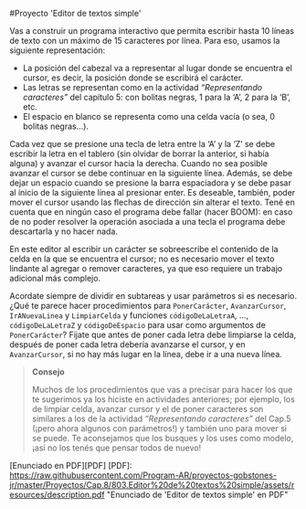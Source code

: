 #Proyecto 'Editor de textos simple'

Vas a construir un programa interactivo que permita escribir hasta 10 líneas de texto con un máximo de 15 caracteres por línea. Para eso, usamos la siguiente representación:

 * La posición del cabezal va a representar al lugar donde se encuentra el cursor, es decir, la posición donde se escribirá el carácter. 
 * Las letras se representan como en la actividad _“Representando caracteres”_ del capítulo 5: con bolitas negras, 1 para la ‘A’, 2 para la ‘B’, etc.
 * El espacio en blanco se representa como una celda vacía (o sea, 0 bolitas negras…).
 
Cada vez que se presione una tecla de letra entre la ‘A’ y la ‘Z’ se debe escribir la letra en el tablero (sin olvidar de borrar la anterior, si había alguna) y avanzar el cursor hacia la derecha. Cuando no sea posible avanzar el cursor se debe continuar en la siguiente línea. Además, se debe dejar un espacio cuando se presione la barra espaciadora y se debe pasar al inicio de la siguiente línea al presionar enter. Es deseable, también, poder mover el cursor usando las flechas de dirección sin alterar el texto. Tené en cuenta que en ningún caso el programa debe fallar (hacer BOOM): en caso de no poder resolver la operación asociada a una tecla el programa debe descartarla y no hacer nada.

En este editor al escribir un carácter se sobreescribe el contenido de la celda en la que se encuentra el cursor; no es necesario mover el texto lindante al agregar o remover caracteres, ya que eso requiere un trabajo adicional más complejo.

Acordate siempre de dividir en subtareas y usar parámetros si es necesario. ¿Qué te parece hacer procedimientos para `PonerCarácter`, `AvanzarCursor`, `IrANuevaLinea` y `LimpiarCelda` y funciones `códigoDeLaLetraA`, …, `códigoDeLaLetraZ` y `códigoDeEspacio` para usar como argumentos de `PonerCarácter`? Fijate que antes de poner cada letra debe limpiarse la celda, después de poner cada letra debería avanzarse el cursor, y en `AvanzarCursor`, si no hay más lugar en la línea, debe ir a una nueva línea.

> **Consejo**
>
>Muchos de los procedimientos que vas a precisar para hacer los que te sugerimos ya los hiciste en actividades anteriores; por ejemplo, los de limpiar celda, avanzar cursor y el de poner caracteres son similares a los de la actividad _“Representando caracteres”_ del Cap.5 (¡pero ahora algunos con parámetros!) y también uno para mover si se puede. Te aconsejamos que los busques y los uses como modelo, ¡así no los tenés que pensar todos de nuevo!
          
[Enunciado en PDF][PDF]
[PDF]: https://raw.githubusercontent.com/Program-AR/proyectos-gobstones-jr/master/Proyectos/Cap.8/803.Editor%20de%20textos%20simple/assets/resources/description.pdf "Enunciado de 'Editor de textos simple' en PDF"
